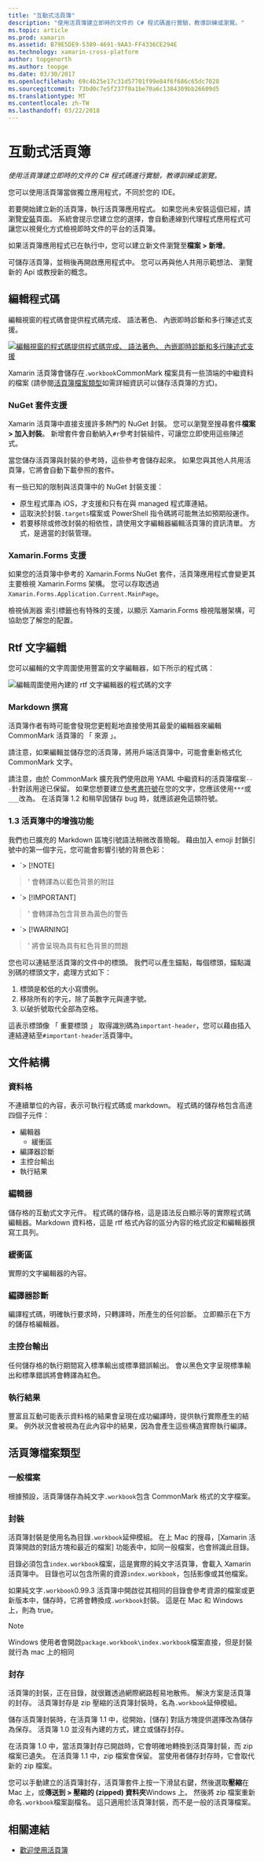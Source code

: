```yaml
---
title: "互動式活頁簿"
description: "使用活頁簿建立即時的文件的 C# 程式碼進行實驗，教導訓練或瀏覽。"
ms.topic: article
ms.prod: xamarin
ms.assetid: B79E5DE9-5389-4691-9AA3-FF4336CE294E
ms.technology: xamarin-cross-platform
author: topgenorth
ms.author: toopge
ms.date: 03/30/2017
ms.openlocfilehash: 69c4b25e17c31d57701f99e84f6f686c65dc7028
ms.sourcegitcommit: 73bd0c7e5f237f0a1be70a6c1384309bb26609d5
ms.translationtype: MT
ms.contentlocale: zh-TW
ms.lasthandoff: 03/22/2018
---
```

# <a name="interactive-workbooks"></a>互動式活頁簿

_使用活頁簿建立即時的文件的 C# 程式碼進行實驗，教導訓練或瀏覽。_

您可以使用活頁簿當做獨立應用程式，不同於您的 IDE。

若要開始建立新的活頁簿，執行活頁簿應用程式。 如果您尚未安裝這個已經，請瀏覽[安裝](~/tools/workbooks/install.md#install)頁面。 系統會提示您建立您的選擇，會自動連線到代理程式應用程式可讓您以視覺化方式檢視即時文件的平台的活頁簿。

如果活頁簿應用程式已在執行中，您可以建立新文件瀏覽至**檔案 > 新增**。

可儲存活頁簿，並稍後再開啟應用程式中。 您可以再與他人共用示範想法、 瀏覽新的 Api 或教授新的概念。

## <a name="code-editing"></a>編輯程式碼

編輯視窗的程式碼會提供程式碼完成、 語法著色、 內嵌即時診斷和多行陳述式支援。

[ ![](workbook-images/inspector-0.6.0-repl-small.png "編輯視窗的程式碼提供程式碼完成、 語法著色、 內嵌即時診斷和多行陳述式支援")](workbook-images/inspector-0.6.0-repl.png#lightbox)

Xamarin 活頁簿會儲存在`.workbook`CommonMark 檔案具有一些頂端的中繼資料的檔案 (請參閱[活頁簿檔案類型](#workbooks-files-types)如需詳細資訊可以儲存活頁簿的方式)。

### <a name="nuget-package-support"></a>NuGet 套件支援

Xamarin 活頁簿中直接支援許多熱門的 NuGet 封裝。 您可以瀏覽至搜尋套件**檔案 > 加入封裝**。 新增套件會自動納入`#r`參考封裝組件，可讓您立即使用這些陳述式。

當您儲存活頁簿與封裝的參考時，這些參考會儲存起來。 如果您與其他人共用活頁簿，它將會自動下載參照的套件。

有一些已知的限制與活頁簿中的 NuGet 封裝支援：

  * 原生程式庫為 iOS，才支援和只有在與 managed 程式庫連結。
  * 這取決於封裝`.targets`檔案或 PowerShell 指令碼將可能無法如預期般運作。
  * 若要移除或修改封裝的相依性，請使用文字編輯器編輯活頁簿的資訊清單。 方式，是適當的封裝管理。

### <a name="xamarinforms-support"></a>Xamarin.Forms 支援

如果您的活頁簿中參考的 Xamarin.Forms NuGet 套件，活頁簿應用程式會變更其主要檢視 Xamarin.Forms 架構。 您可以存取透過`Xamarin.Forms.Application.Current.MainPage`。

檢視偵測器 索引標籤也有特殊的支援，以顯示 Xamarin.Forms 檢視階層架構，可協助您了解您的配置。

## <a name="rich-text-editing"></a>Rtf 文字編輯

您可以編輯的文字周圍使用豐富的文字編輯器，如下所示的程式碼：

![](workbook-images/inspector-0.6.2-editing.gif "編輯周圍使用內建的 rtf 文字編輯器的程式碼的文字")

### <a name="markdown-authoring"></a>Markdown 撰寫

活頁簿作者有時可能會發現您更輕鬆地直接使用其最愛的編輯器來編輯 CommonMark 活頁簿的 「 來源 」。

請注意，如果編輯並儲存您的活頁簿，將用戶端活頁簿中，可能會重新格式化 CommonMark 文字。

請注意，由於 CommonMark 擴充我們使用啟用 YAML 中繼資料的活頁簿檔案`---`針對該用途已保留。 如果您想要建立[參考書符號](http://spec.commonmark.org/0.27/#thematic-break)在您的文字，您應該使用`***`或`___`改為。 在活頁簿 1.2 和稍早因儲存 bug 時，就應該避免這類符號。

### <a name="improvements-in-workbooks-13"></a>1.3 活頁簿中的增強功能

我們也已擴充的 Markdown 區塊引號語法稍微改善簡報。 藉由加入 emoji 封鎖引號中的第一個字元，您可能會影響引號的背景色彩：

- `> [!NOTE]
>' 會轉譯為以藍色背景的附註
- `> [!IMPORTANT]
>' 會轉譯為包含背景為黃色的警告
- `> [!WARNING]
>' 將會呈現為具有紅色背景的問題

您也可以連結至活頁簿的文件中的標頭。 我們可以產生錨點，每個標頭，錨點識別碼的標頭文字，處理方式如下：

1. 標頭是較低的大小寫慣例。
1. 移除所有的字元，除了英數字元與連字號。
1. 以破折號取代全部為空格。

這表示標頭像 「 重要標頭 」 取得識別碼為`important-header`，您可以藉由插入連結連結至`#important-header`活頁簿中。

## <a name="document-structure"></a>文件結構

### <a name="cell"></a>資料格

不連續單位的內容，表示可執行程式碼或 markdown。 程式碼的儲存格包含高達四個子元件：

- 編輯器
  - 緩衝區
- 編譯器診斷
- 主控台輸出
- 執行結果

### <a name="editor"></a>編輯器

儲存格的互動式文字元件。 程式碼的儲存格，這是語法反白顯示等的實際程式碼編輯器。Markdown 資料格，這是 rtf 格式內容的區分內容的格式設定和編輯器撰寫工具列。

### <a name="buffer"></a>緩衝區
實際的文字編輯器的內容。

### <a name="compiler-diagnostics"></a>編譯器診斷

編譯程式碼，明確執行要求時，只轉譯時，所產生的任何診斷。 立即顯示在下方的儲存格編輯器。

### <a name="console-output"></a>主控台輸出

任何儲存格的執行期間寫入標準輸出或標準錯誤輸出。 會以黑色文字呈現標準輸出和標準錯誤將會轉譯為紅色。

### <a name="execution-results"></a>執行結果

豐富且互動可能表示資料格的結果會呈現在成功編譯時，提供執行實際產生的結果。 例外狀況會被視為在此內容中的結果，因為會產生這些構造實際執行編譯。

## <a name="workbooks-files-types"></a>活頁簿檔案類型

### <a name="plain-files"></a>一般檔案

根據預設，活頁簿儲存為純文字`.workbook`包含 CommonMark 格式的文字檔案。

### <a name="packages"></a>封裝

活頁簿封裝是使用名為目錄`.workbook`延伸模組。
在上 Mac 的搜尋，[Xamarin 活頁簿開啟的對話方塊和最近的檔案] 功能表中，如同一般檔案，也會辨識此目錄。

目錄必須包含`index.workbook`檔案，這是實際的純文字活頁簿，會載入 Xamarin 活頁簿中。 目錄也可以包含所需的資源`index.workbook`，包括影像或其他檔案。

如果純文字`.workbook`0.99.3 活頁簿中開啟從其相同的目錄會參考資源的檔案或更新版本中，儲存時，它將會轉換成`.workbook`封裝。 這是在 Mac 和 Windows 上，則為 true。

> [!NOTE]
> Windows 使用者會開啟`package.workbook\index.workbook`檔案直接，但是封裝就行為 mac 上的相同

### <a name="archives"></a>封存

活頁簿的封裝，正在目錄，就很難透過網際網路輕易地散佈。 解決方案是活頁簿的封存。 活頁簿封存是 zip 壓縮的活頁簿封裝時，名為`.workbook`延伸模組。

儲存活頁簿封裝時，在活頁簿 1.1 中，從開始，[儲存] 對話方塊提供選擇改為儲存為保存。 活頁簿 1.0 並沒有內建的方式，建立或儲存封存。

在活頁簿 1.0 中，當活頁簿封存已開啟時，它會明確地轉換到活頁簿封裝，而 zip 檔案已遺失。 在活頁簿 1.1 中，zip 檔案會保留。 當使用者儲存封存時，它會取代新的 zip 檔案。

您可以手動建立的活頁簿封存，活頁簿套件上按一下滑鼠右鍵，然後選取**壓縮**在 Mac 上，或**傳送到 > 壓縮的 (zipped) 資料夾**Windows 上。 然後將 zip 檔案重新命名`.workbook`檔案副檔名。 這只適用於活頁簿封裝，而不是一般的活頁簿檔案。

## <a name="related-links"></a>相關連結

- [歡迎使用活頁簿](https://developer.xamarin.com/workbooks/workbooks/getting-started/welcome.workbook)
